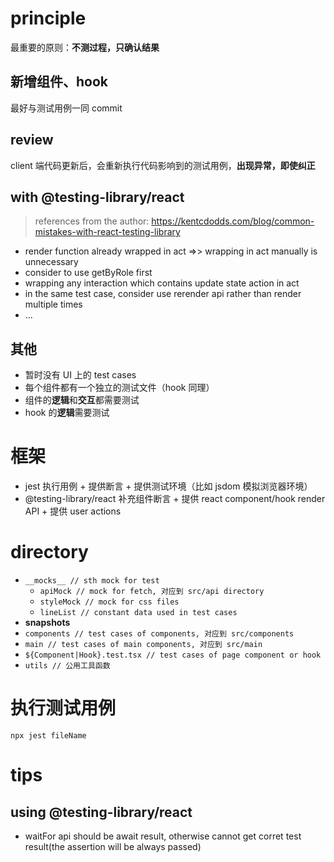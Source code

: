 # principle

最重要的原则：**不测过程，只确认结果**

## 新增组件、hook

最好与测试用例一同 commit

## review

client 端代码更新后，会重新执行代码影响到的测试用例，**出现异常，即使纠正**

## with @testing-library/react

> references from the author: https://kentcdodds.com/blog/common-mistakes-with-react-testing-library

- render function already wrapped in act =>> wrapping in act manually is unnecessary
- consider to use getByRole first
- wrapping any interaction which contains update state action in act
- in the same test case, consider use rerender api rather than render multiple times
- ...

## 其他

- 暂时没有 UI 上的 test cases
- 每个组件都有一个独立的测试文件（hook 同理）
- 组件的**逻辑**和**交互**都需要测试
- hook 的**逻辑**需要测试

# 框架

- jest 执行用例 + 提供断言 + 提供测试环境（比如 jsdom 模拟浏览器环境）
- @testing-library/react 补充组件断言 + 提供 react component/hook render API + 提供 user actions

# directory

- `__mocks__ // sth mock for test`
  - `apiMock // mock for fetch, 对应到 src/api directory`
  - `styleMock // mock for css files`
  - `lineList // constant data used in test cases`
- **snapshots**
- `components // test cases of components, 对应到 src/components`
- `main // test cases of main components, 对应到 src/main`
- `${Component|Hook}.test.tsx // test cases of page component or hook`
- `utils // 公用工具函数`

# 执行测试用例

`npx jest fileName`

# tips

## using @testing-library/react

- waitFor api should be await result, otherwise cannot get corret test result(the assertion will be always passed)
